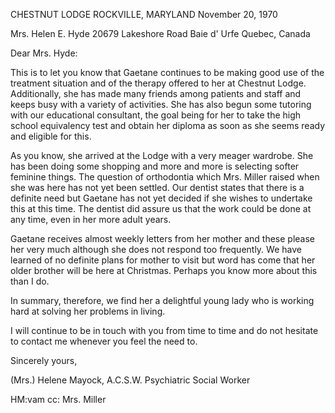 ---
---
CHESTNUT LODGE
ROCKVILLE, MARYLAND
November 20, 1970

Mrs. Helen E. Hyde
20679 Lakeshore Road
Baie d' Urfe
Quebec, Canada

Dear Mrs. Hyde:

This is to let you know that Gaetane continues to be making good use of the treatment situation and of the therapy offered to her at Chestnut Lodge. Additionally, she has made many friends among patients and staff and keeps busy with a variety of activities. She has also begun some tutoring with our educational consultant, the goal being for her to take the high school equivalency test and obtain her diploma as soon as she seems ready and eligible for this.

As you know, she arrived at the Lodge with a very meager wardrobe. She has been doing some shopping and more and more is selecting softer feminine things. The question of orthodontia which Mrs. Miller raised when she was here has not yet been settled. Our dentist states that there is a definite need but Gaetane has not yet decided if she wishes to undertake this at this time. The dentist did assure us that the work could be done at any time, even in her more adult years.

Gaetane receives almost weekly letters from her mother and these please her very much although she does not respond too frequently. We have learned of no definite plans for mother to visit but word has come that her older brother will be here at Christmas. Perhaps you know more about this than I do.

In summary, therefore, we find her a delightful young lady who is working hard at solving her problems in living.

I will continue to be in touch with you from time to time and do not hesitate to contact me whenever you feel the need to.

Sincerely yours,

(Mrs.) Helene Mayock, A.C.S.W.
Psychiatric Social Worker

HM:vam
cc: Mrs. Miller